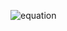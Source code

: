 ![equation](https://latex.codecogs.com/svg.latex?Q(\Theta,\Theta^{(m)})=\int[log%20f(X,Y)]f(y|x)\mu_Y(dy))
